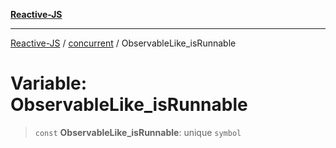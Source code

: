 [**Reactive-JS**](../../README.md)

***

[Reactive-JS](../../README.md) / [concurrent](../README.md) / ObservableLike\_isRunnable

# Variable: ObservableLike\_isRunnable

> `const` **ObservableLike\_isRunnable**: unique `symbol`
